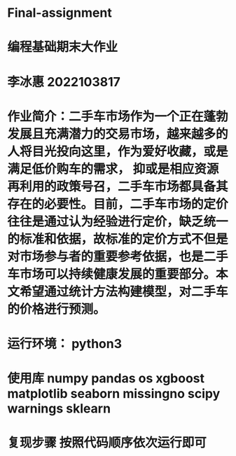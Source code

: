 # Final-assignment
# 编程基础期末大作业
# 李冰惠 2022103817

# 作业简介：二手车市场作为一个正在蓬勃发展且充满潜力的交易市场，越来越多的人将目光投向这里，作为爱好收藏，或是满足低价购车的需求， 抑或是相应资源再利用的政策号召，二手车市场都具备其存在的必要性。目前，二手车市场的定价往往是通过认为经验进行定价，缺乏统一 的标准和依据，故标准的定价方式不但是对市场参与者的重要参考依据，也是二手车市场可以持续健康发展的重要部分。本文希望通过统计方法构建模型，对二手车的价格进行预测。
# 运行环境： python3
# 使用库 numpy pandas os xgboost matplotlib seaborn missingno scipy warnings sklearn 
# 复现步骤 按照代码顺序依次运行即可
